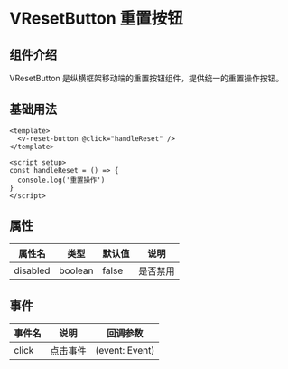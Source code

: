 # VResetButton 重置按钮

## 组件介绍

VResetButton 是纵横框架移动端的重置按钮组件，提供统一的重置操作按钮。

## 基础用法

```vue
<template>
  <v-reset-button @click="handleReset" />
</template>

<script setup>
const handleReset = () => {
  console.log('重置操作')
}
</script>
```

## 属性

| 属性名 | 类型 | 默认值 | 说明 |
|--------|------|--------|------|
| disabled | boolean | false | 是否禁用 |

## 事件

| 事件名 | 说明 | 回调参数 |
|--------|------|----------|
| click | 点击事件 | (event: Event) |
